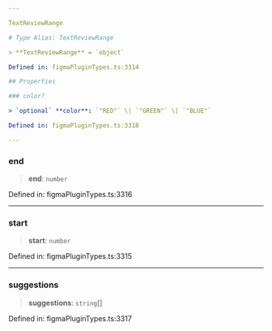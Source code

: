 ```yaml
---

TextReviewRange

# Type Alias: TextReviewRange

> **TextReviewRange** = `object`

Defined in: figmaPluginTypes.ts:3314

## Properties

### color?

> `optional` **color**: `"RED"` \| `"GREEN"` \| `"BLUE"`

Defined in: figmaPluginTypes.ts:3318

---
```


### end

> **end**: `number`

Defined in: figmaPluginTypes.ts:3316

---

### start

> **start**: `number`

Defined in: figmaPluginTypes.ts:3315

---

### suggestions

> **suggestions**: `string`[]

Defined in: figmaPluginTypes.ts:3317
